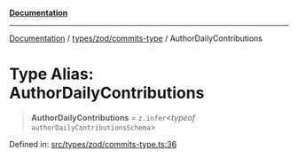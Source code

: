 [**Documentation**](../../../../README.md)

***

[Documentation](../../../../README.md) / [types/zod/commits-type](../README.md) / AuthorDailyContributions

# Type Alias: AuthorDailyContributions

> **AuthorDailyContributions** = `z.infer`\<*typeof* `authorDailyContributionsSchema`\>

Defined in: [src/types/zod/commits-type.ts:36](https://github.com/joeng03/RepoSense/blob/3f722058ea4a4c6de9dfb6b764fc6baf0e159e62/frontend/src/types/zod/commits-type.ts#L36)
